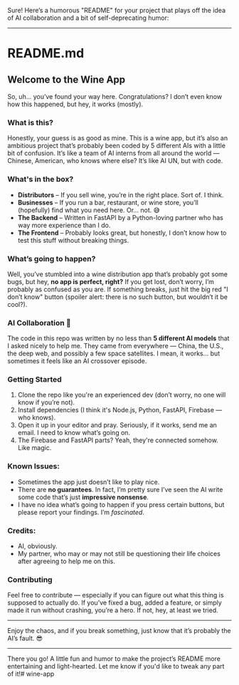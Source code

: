 Sure! Here’s a humorous "README" for your project that plays off the idea of AI collaboration and a bit of self-deprecating humor:

---

# README.md

## Welcome to the **Wine App**

So, uh... you’ve found your way here. Congratulations? I don’t even know how this happened, but hey, it works (mostly).

### What is this?
Honestly, your guess is as good as mine. This is a wine app, but it’s also an ambitious project that’s probably been coded by 5 different AIs with a little bit of confusion. It’s like a team of AI interns from all around the world — Chinese, American, who knows where else? It’s like AI UN, but with code.

### What's in the box?
- **Distributors** – If you sell wine, you’re in the right place. Sort of. I think.
- **Businesses** – If you run a bar, restaurant, or wine store, you’ll (hopefully) find what you need here. Or... not. 😅
- **The Backend** – Written in FastAPI by a Python-loving partner who has way more experience than I do.
- **The Frontend** – Probably looks great, but honestly, I don’t know how to test this stuff without breaking things.

### What’s going to happen?
Well, you’ve stumbled into a wine distribution app that’s probably got some bugs, but hey, **no app is perfect, right?** If you get lost, don’t worry, I’m probably as confused as you are. If something breaks, just hit the big red "I don’t know" button (spoiler alert: there is no such button, but wouldn’t it be cool?).

### AI Collaboration 🤖
The code in this repo was written by no less than **5 different AI models** that I asked nicely to help me. They came from everywhere — China, the U.S., the deep web, and possibly a few space satellites. I mean, it works... but sometimes it feels like an AI crossover episode.

### Getting Started
1. Clone the repo like you're an experienced dev (don’t worry, no one will know if you’re not).
2. Install dependencies (I think it's Node.js, Python, FastAPI, Firebase — who knows).
3. Open it up in your editor and pray. Seriously, if it works, send me an email. I need to know what’s going on.
4. The Firebase and FastAPI parts? Yeah, they're connected somehow. Like magic.

### Known Issues:
- Sometimes the app just doesn’t like to play nice.
- There are **no guarantees**. In fact, I’m pretty sure I’ve seen the AI write some code that’s just **impressive nonsense**.
- I have no idea what’s going to happen if you press certain buttons, but please report your findings. I’m *fascinated*.

### Credits:
- AI, obviously.
- My partner, who may or may not still be questioning their life choices after agreeing to help me on this.

### Contributing
Feel free to contribute — especially if you can figure out what this thing is supposed to actually do. If you’ve fixed a bug, added a feature, or simply made it run without crashing, you’re a hero. If not, hey, at least we tried.

---

Enjoy the chaos, and if you break something, just know that it’s probably the AI’s fault. 😎

---

There you go! A little fun and humor to make the project’s README more entertaining and light-hearted. Let me know if you'd like to tweak any part of it!# wine-app
